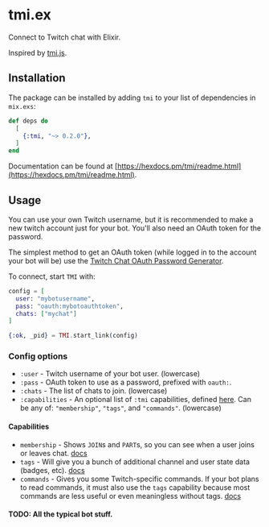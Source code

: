 # tmi.ex

Connect to Twitch chat with Elixir.

Inspired by [tmi.js](https://github.com/tmijs/tmi.js).

## Installation

The package can be installed by adding `tmi` to your list of dependencies in `mix.exs`:

```elixir
def deps do
  [
    {:tmi, "~> 0.2.0"},
  ]
end
```

Documentation can be found at [https://hexdocs.pm/tmi/readme.html](https://hexdocs.pm/tmi/readme.html).

## Usage

You can use your own Twitch username, but it is recommended to make a new twitch account just for your bot.
You'll also need an OAuth token for the password.

The simplest method to get an OAuth token (while logged in to the account your bot will be) use the [Twitch Chat OAuth Password Generator](https://twitchapps.com/tmi/).

To connect, start `TMI` with:

```elixir
config = [
  user: "mybotusername",
  pass: "oauth:mybotoauthtoken",
  chats: ["mychat"]
]

{:ok, _pid} = TMI.start_link(config)
```

### Config options

 * `:user` - Twitch username of your bot user. (lowercase)
 * `:pass` - OAuth token to use as a password, prefixed with `oauth:`.
 * `:chats` - The list of chats to join. (lowercase)
 * `:capabilities` - An optional list of `:tmi` capabilities, defined [here](https://dev.twitch.tv/docs/irc/guide#twitch-irc-capabilities). Can be any of: `"membership"`, `"tags"`, and `"commands"`. (lowercase)

#### Capabilities

 * `membership` - Shows `JOIN`s and `PART`s, so you can see when a user joins or leaves chat. [docs](https://dev.twitch.tv/docs/irc/membership)
 * `tags` - Will give you a bunch of additional channel and user state data (badges, etc). [docs](https://dev.twitch.tv/docs/irc/tags)
 * `commands` - Gives you some Twitch-specific commands. If your bot plans to read commands, it must
   also use the `tags` capability because most commands are less useful or even meaningless without tags. [docs](https://dev.twitch.tv/docs/irc/commands)

#### TODO: All the typical bot stuff.

